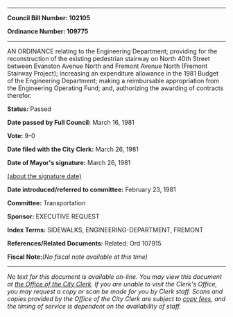 

********

**Council Bill Number: 102105**
   
**Ordinance Number: 109775**
********

 AN ORDINANCE relating to the Engineering Department; providing for the reconstruction of the existing pedestrian stairway on North 40th Street between Evanston Avenue North and Fremont Avenue North (Fremont Stairway Project); increasing an expenditure allowance in the 1981 Budget of the Engineering Department; making a reimbursable appropriation from the Engineering Operating Fund; and, authorizing the awarding of contracts therefor.

**Status:** Passed
   
**Date passed by Full Council:** March 16, 1981
   
**Vote:** 9-0
   
**Date filed with the City Clerk:** March 26, 1981
   
**Date of Mayor's signature:** March 26, 1981
   
[(about the signature date)](/~public/approvaldate.htm)
   
   
   
**Date introduced/referred to committee:** February 23, 1981
   
**Committee:** Transportation
   
**Sponsor:** EXECUTIVE REQUEST
   
   
**Index Terms:** SIDEWALKS, ENGINEERING-DEPARTMENT, FREMONT

**References/Related Documents:** Related: Ord 107915

**Fiscal Note:**_(No fiscal note available at this time)_
********

_No text for this document is available on-line. You may view this document at [the Office of the City Clerk](http://www.seattle.gov/leg/clerk/contactUs.htm). If you are unable to visit the Clerk's Office, you may request a copy or scan be made for you by Clerk staff. Scans and copies provided by the Office of the City Clerk are subject to [copy fees](http://clerk.seattle.gov/~public/clerkfees.htm), and the timing of service is dependent on the availability of staff._

